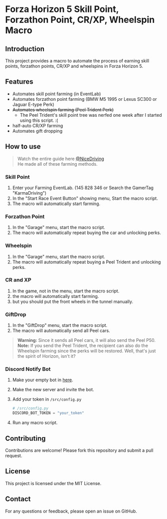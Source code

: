 # Forza Horizon 5 Skill Point, Forzathon Point, CR/XP, Wheelspin Macro

## Introduction
This project provides a macro to automate the process of earning skill points, forzathon points, CR/XP and wheelspins in Forza Horizon 5.

## Features
- Automates skill point farming (in EventLab)
- Automates forzathon point farming (BMW M5 1995 or Lexus SC300 or Jaguar E-type Perk)
- ~~Automates wheelspin farming (Peel Trident Perk)~~
  - The Peel Trident's skill point tree was nerfed one week after I started using this script. :(
- half-auto CR/XP farming
- Automates gift dropping

## How to use
> Watch the entire guide here [@NiceDriving](https://www.youtube.com/@NiceDriving/videos)  
> He made all of these farming methods.
### Skill Point
1. Enter your Farming EventLab. (145 828 346 or Search the GamerTag "KarmaDriving")
2. In the "Start Race Event Button" showing menu, Start the macro script.
3. The macro will automatically start farming.
### Forzathon Point
1. In the "Garage" menu, start the macro script.
2. The macro will automatically repeat buying the car and unlocking perks.
### Wheelspin
1. In the "Garage" menu, start the macro script.
2. The macro will automatically repeat buying a Peel Trident and unlocking perks.
### CR and XP
1. In the game, not in the menu, start the macro script.
2. the macro will automatically start farming.
3. but you should put the front wheels in the tunnel manually.
### GiftDrop
1. In the "GiftDrop" menu, start the macro script.
2. The macro will automatically send all Peel cars.
> **Warning:** Since it sends all Peel cars, it will also send the Peel P50.  
> **Note:** If you send the Peel Trident, the recipient can also do the Wheelspin farming since the perks will be restored. Well, that's just the spirit of Horizon, isn't it?
### Discord Notify Bot
1. Make your empty bot in [here](https://discord.com/developers).
2. Make the new server and invite the bot.
3. Add your token in `/src/config.py`

    ```python
    # /src/config.py
    DISCORD_BOT_TOKEN = "your_token"
    ```
4. Run any macro script.

## Contributing
Contributions are welcome! Please fork this repository and submit a pull request.

## License
This project is licensed under the MIT License.

## Contact
For any questions or feedback, please open an issue on GitHub.